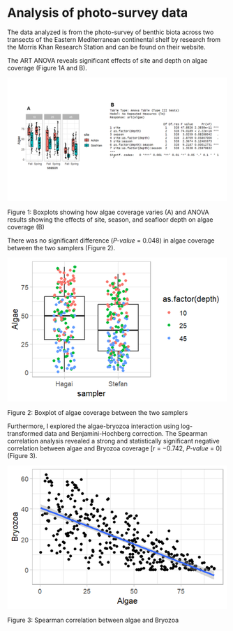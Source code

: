 # **Analysis of photo-survey data**

The data analyzed is from the photo-survey of benthic biota across two transects of the Eastern Mediterranean continental shelf by research from the Morris Khan Research Station and can be found on their website.

The ART ANOVA reveals significant effects of site and depth on algae coverage (Figure 1A and B).

![alt text](<Photosurvey_site and depth analysis.png>)

Figure 1: Boxplots showing how algae coverage varies (A) and ANOVA results showing the effects of site, season, and seafloor depth on algae coverage (B)

There was no significant difference (*P-value* = 0.048) in algae coverage between the two samplers (Figure 2).

![alt text](<Algae vs sample.png>)

Figure 2: Boxplot of algae coverage between the two samplers

Furthermore, I explored the algae-bryozoa interaction using log-transformed data and Benjamini-Hochberg correction. The Spearman correlation analysis revealed a strong and statistically significant negative correlation between algae and Bryozoa coverage [r = −0.742, *P-value* = 0] (Figure 3).

![alt text](<Correlation (Algae vs Bryozoa).png>)

Figure 3: Spearman correlation between algae and Bryozoa
